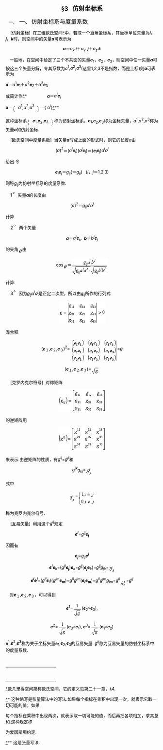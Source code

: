 <div class=Section1>
<p class=MsoNormal align=center style='text-align:center'><b><span lang=ZH-CN
style='font-size:15.0pt;font-family:宋体_GB2312;color:black'>§</span></b><b><span
lang=EN-US style='font-size:15.0pt;color:black'>3&nbsp;&nbsp; </span></b><b><span
lang=ZH-CN style='font-size:15.0pt;font-family:宋体_GB2312;color:black'>仿射坐标系</span></b></p>
<p class=MsoNormal align=left style='margin-left:36.0pt;text-align:left;
text-indent:-28.5pt'><span lang=EN-US>一、<span style='font:7.0pt "Times New Roman"'>&nbsp;&nbsp;
</span></span><span lang=ZH-CN style='font-size:14.0pt;font-family:宋体_GB2312;
color:black'>一、</span><span lang=ZH-CN style='font-size:7.0pt;color:black'> </span><span
lang=ZH-CN style='font-size:14.0pt;font-family:宋体_GB2312;color:black'>仿射坐标系与度量系数</span></p>
<p class=MsoNormal align=left style='text-align:left'><span lang=EN-US
style='color:black'>&nbsp;&nbsp;&nbsp; [</span><span lang=ZH-CN
style='font-family:宋体_GB2312;color:black'>仿射坐标</span><span lang=EN-US
style='color:black'>]&nbsp; </span><span lang=ZH-CN style='font-family:宋体_GB2312;
color:black'>在三维欧氏空间</span><a href="#None" name="_ftnref1" title=""><span
class=MsoFootnoteReference><span lang=EN-US style='font-family:"Monotype Sorts";
color:black'>*</span></span></a><span lang=ZH-CN style='font-family:宋体_GB2312;
color:black'>中，若取一个直角坐标系，其坐标单位矢量为</span><b><i><span lang=EN-US
style='color:black'>i</span></i></b><b><span lang=ZH-CN style='font-family:
宋体_GB2312;color:black'>，</span><i><span lang=EN-US style='color:black'>j</span></i></b><b><span
lang=ZH-CN style='font-family:宋体_GB2312;color:black'>，</span><i><span
lang=EN-US style='color:black'>k</span></i></b><span lang=ZH-CN
style='font-family:宋体_GB2312;color:black'>时，则空间中的矢量</span><b><i><span
lang=EN-US style='color:black'>a</span></i></b><span lang=ZH-CN
style='font-family:宋体_GB2312;color:black'>可表示为</span></p>
<p class=MsoNormal align=center style='text-align:center;line-height:125%'><b><i><span
lang=EN-US style='color:black'>a</span></i></b><b><span lang=ZH-CN
style='font-family:宋体_GB2312;color:black'>＝</span></b><i><span lang=EN-US
style='color:black'>a<sub>x </sub><b>i</b></span></i><span lang=ZH-CN
style='font-family:宋体_GB2312;color:black'>＋</span><i><span lang=EN-US
style='color:black'>a</span></i><i><sub><span lang=EN-US style='color:black'>y&nbsp;
</span></sub><b><span lang=EN-US style='color:black'>j</span></b></i><span
lang=ZH-CN style='font-family:宋体_GB2312;color:black'>＋</span><i><span
lang=EN-US style='color:black'>a<sub>z </sub><b>k</b></span></i></p>
<p class=MsoNormal align=left style='text-align:left;line-height:125%'><b><span
lang=EN-US style='color:black'>&nbsp;&nbsp;&nbsp; </span></b><span lang=ZH-CN
style='font-family:宋体_GB2312;color:black'>一般地，在空间中给定了三个不共面的矢量</span><b><i><span
lang=EN-US style='color:black'>e</span></i></b><sub><span lang=EN-US
style='color:black'>1</span></sub><span lang=ZH-CN style='font-family:宋体_GB2312;
color:black'>，</span><b><i><span lang=EN-US style='color:black'>e</span></i></b><sub><span
lang=EN-US style='color:black'>2</span></sub><span lang=ZH-CN style='font-family:
宋体_GB2312;color:black'>，</span><b><i><span lang=EN-US style='color:black'>e</span></i></b><sub><span
lang=EN-US style='color:black'>3</span></sub><span lang=ZH-CN style='font-family:
宋体_GB2312;color:black'>，则空间中任一矢量</span><b><i><span lang=EN-US style='color:
black'>a</span></i></b><span lang=ZH-CN style='font-family:宋体_GB2312;
color:black'>可按这三个矢量分解，令其系数为</span><i><span lang=EN-US style='color:black'>a</span></i><sup><span
lang=EN-US style='color:black'>1</span></sup><span lang=EN-US style='color:
black'>,<i>a</i><sup>2</sup>,<i>a</i><sup>3</sup>(</span><span lang=ZH-CN
style='font-family:宋体_GB2312;color:black'>这里</span><span lang=EN-US
style='color:black'>1,2,3</span><span lang=ZH-CN style='font-family:宋体_GB2312;
color:black'>不是指数，而是上标</span><span lang=EN-US style='color:black'>)</span><span
lang=ZH-CN style='font-family:宋体_GB2312;color:black'>则</span><b><i><span
lang=EN-US style='color:black'>a</span></i></b><span lang=ZH-CN
style='font-family:宋体_GB2312;color:black'>可表示为</span></p>
<p class=MsoNormal><b><i><span lang=EN-US style='color:black'>a</span></i></b><span
lang=ZH-CN style='font-family:宋体_GB2312;color:black'>＝</span><i><span
lang=EN-US style='color:black'>a</span></i><sup><span lang=EN-US
style='color:black'>1</span></sup><b><i><span lang=EN-US style='color:black'>e</span></i></b><sub><span
lang=EN-US style='color:black'>1</span></sub><span lang=ZH-CN style='font-family:
宋体_GB2312;color:black'>＋</span><i><span lang=EN-US style='color:black'>a</span></i><sup><span
lang=EN-US style='color:black'>2</span></sup><b><i><span lang=EN-US
style='color:black'>e</span></i></b><sub><span lang=EN-US style='color:black'>2</span></sub><span
lang=ZH-CN style='font-family:宋体_GB2312;color:black'>＋</span><i><span
lang=EN-US style='color:black'>a</span></i><sup><span lang=EN-US
style='color:black'>3</span></sup><b><i><span lang=EN-US style='color:black'>e</span></i></b><sub><span
lang=EN-US style='color:black'>3</span></sub></p>
<p class=MsoNormal align=left style='text-align:left'><span lang=ZH-CN
style='font-family:宋体_GB2312;color:black'>或简计作</span><a href="#None"
name="_ftnref2" title=""><span class=MsoFootnoteReference><span lang=EN-US
style='font-family:"Monotype Sorts";color:black'>*</span></span></a><span
class=MsoFootnoteReference><span lang=EN-US style='font-family:"Monotype Sorts";
color:black'>*</span></span><span lang=EN-US style='color:black'>&nbsp;&nbsp;&nbsp;&nbsp;&nbsp;&nbsp;&nbsp;&nbsp;&nbsp;&nbsp;&nbsp;&nbsp;&nbsp;&nbsp;&nbsp;&nbsp;
<b><i>a</i></b></span><span lang=ZH-CN style='font-family:宋体_GB2312;color:black'>＝</span><i><span
lang=EN-US style='color:black'>a<sup>i</sup><b>e</b><sub>i</sub></span></i></p>
<p class=MsoNormal><b><i><span lang=EN-US style='color:black'>a</span></i></b><span
lang=ZH-CN style='font-family:宋体_GB2312;color:black'>＝</span><sub><span
lang=EN-US style='color:black'><img width=19 height=25
src="res/17e9d95da129bdd93c34fb6cc6aaaa52_5615_files/image002.gif" u1:shapes="_x0000_i1025"
align=absmiddle></span></sub><i><span lang=EN-US style='color:black'>a</span></i><sup><span
lang=EN-US style='color:black'>1</span></sup><span lang=EN-US style='color:
black'>,<i>a</i><sup>2</sup>,<i>a</i><sup>3</sup><sub><img width=19 height=25
src="res/17e9d95da129bdd93c34fb6cc6aaaa52_5615_files/image004.gif" u1:shapes="_x0000_i1026"
align=absmiddle></sub></span><span lang=ZH-CN style='font-family:宋体_GB2312;
color:black'>＝</span><span lang=EN-US style='color:black'>{<i> a</i><sup>i</sup>}</span><a
href="bword://None" name="_ftnref3" title=""><span class=MsoFootnoteReference><span
lang=EN-US style='font-family:"Monotype Sorts";color:black'>*</span></span></a><span
class=MsoFootnoteReference><span lang=EN-US style='font-family:"Monotype Sorts";
color:black'>**</span></span></p>
<p class=MsoNormal align=left style='text-align:left'><span lang=ZH-CN
style='font-family:宋体_GB2312;color:black'>这种坐标系</span><sub><span lang=EN-US
style='color:black'><img width=19 height=25
src="res/17e9d95da129bdd93c34fb6cc6aaaa52_5615_files/image005.gif" u1:shapes="_x0000_i1029"
align=absmiddle></span></sub><b><i><span lang=EN-US style='color:black'>e</span></i></b><sub><span
lang=EN-US style='color:black'>1</span></sub><span lang=EN-US style='color:
black'>,<b><i>e</i></b><sub>2</sub>,<b><i>e</i></b><sub>3<img width=19
height=25 src="res/17e9d95da129bdd93c34fb6cc6aaaa52_5615_files/image006.gif"
u1:shapes="_x0000_i1030" align=absmiddle></sub></span><span lang=ZH-CN
style='font-family:宋体_GB2312;color:black'>称为仿射坐标系，</span><b><i><span
lang=EN-US style='color:black'>e</span></i></b><sub><span lang=EN-US
style='color:black'>1</span></sub><span lang=EN-US style='color:black'>,<b><i>e</i></b><sub>2</sub>,<b><i>e</i></b><sub>3</sub></span><span
lang=ZH-CN style='font-family:宋体_GB2312;color:black'>称为坐标矢量，</span><i><span
lang=EN-US style='color:black'>a</span></i><sup><span lang=EN-US
style='color:black'>1</span></sup><span lang=EN-US style='color:black'>,<i>a</i><sup>2</sup>,<i>a</i><sup>3</sup></span><span
lang=ZH-CN style='font-family:宋体_GB2312;color:black'>称为矢量</span><b><i><span
lang=EN-US style='color:black'>a</span></i></b><span lang=ZH-CN
style='font-family:宋体_GB2312;color:black'>的仿射坐标</span><span lang=EN-US
style='color:black'>. </span></p>
<p class=MsoNormal align=left style='text-align:left'><span lang=EN-US
style='color:black'>&nbsp;&nbsp;&nbsp; [</span><span lang=ZH-CN
style='font-family:宋体_GB2312;color:black'>欧氏空间中度量系数</span><span lang=EN-US
style='color:black'>]&nbsp; </span><span lang=ZH-CN style='font-family:宋体_GB2312;
color:black'>当矢量</span><b><i><span lang=EN-US style='color:black'>a</span></i></b><span
lang=ZH-CN style='font-family:宋体_GB2312;color:black'>写成上面的形式时，则它的长度</span><i><span
lang=EN-US style='color:black'>a</span></i><span lang=ZH-CN style='font-family:
宋体_GB2312;color:black'>由</span></p>
<p class=MsoNormal align=center style='text-align:center'><span lang=EN-US
style='color:black'>(<i>a</i>)<sup>2</sup></span><span lang=ZH-CN
style='font-family:宋体_GB2312;color:black'>＝</span><span lang=EN-US
style='color:black'>(<i>a<sup>i</sup><b>e</b><sub>i</sub></i>)(<i>a<sup>j</sup><b>e</b><sub>j</sub></i>)</span><span
lang=ZH-CN style='font-family:宋体_GB2312;color:black'>＝</span><span lang=EN-US
style='color:black'>(<b><i>e</i></b><i><sub>i</sub><b>e</b><sub>j</sub></i>)<i>a<sup>i</sup>a<sup>j</sup></i></span></p>
<p class=MsoNormal align=left style='text-align:left'><span lang=ZH-CN
style='font-family:宋体_GB2312;color:black'>给出</span><span lang=EN-US
style='color:black'>.</span><span lang=ZH-CN style='font-family:宋体_GB2312;
color:black'>令</span></p>
<p class=MsoNormal align=center style='text-align:center'><b><i><span
lang=EN-US style='color:black'>e</span></i></b><i><sub><span lang=EN-US
style='color:black'>i</span></sub><b><span lang=EN-US style='color:black'>e</span></b><sub><span
lang=EN-US style='color:black'>j</span></sub></i><span lang=ZH-CN
style='font-family:宋体_GB2312;color:black'>＝</span><i><span lang=EN-US
style='color:black'>g<sub>ij</sub></span></i><span lang=EN-US style='color:
black'>(</span><span lang=ZH-CN style='font-family:宋体_GB2312;color:black'>＝</span><i><span
lang=EN-US style='color:black'>g<sub>ji</sub></span></i><span lang=EN-US
style='color:black'>)&nbsp;&nbsp; (<i>i</i></span><span lang=ZH-CN
style='font-family:宋体_GB2312;color:black'>，</span><i><span lang=EN-US
style='color:black'>j</span></i><span lang=ZH-CN style='font-family:宋体_GB2312;
color:black'>＝</span><span lang=EN-US style='color:black'>1,2,3)</span></p>
<p class=MsoNormal align=left style='text-align:left'><span lang=ZH-CN
style='font-family:宋体_GB2312;color:black'>则称</span><i><span lang=EN-US
style='color:black'>g<sub>ij</sub></span></i><span lang=ZH-CN style='font-family:
宋体_GB2312;color:black'>为仿射坐标系的度量系数</span><span lang=EN-US style='color:black'>.</span></p>
<p class=MsoNormal align=left style='text-align:left'><span lang=EN-US
style='color:black'>&nbsp;&nbsp;&nbsp; </span><span lang=EN-US
style='color:black'>1</span><sup><span lang=EN-US style='color:black'><img
width=12 height=12 src="res/17e9d95da129bdd93c34fb6cc6aaaa52_5615_files/image008.gif"
u1:shapes="_x0000_i1031">&nbsp; </span></sup><span lang=ZH-CN style='font-family:
宋体_GB2312;color:black'>矢量</span><b><i><span lang=EN-US style='color:black'>a</span></i></b><span
lang=ZH-CN style='font-family:宋体_GB2312;color:black'>的长度由</span></p>
<p class=MsoNormal align=center style='text-align:center'><span lang=EN-US
style='color:black'>(<i>a</i>)<sup>2</sup></span><span lang=ZH-CN
style='font-family:宋体_GB2312;color:black'>＝</span><i><span lang=EN-US
style='color:black'>g<sub>ij</sub>a<sup>i</sup>a<sup>j</sup></span></i></p>
<p class=MsoNormal align=left style='text-align:left'><span lang=ZH-CN
style='font-family:宋体_GB2312;color:black'>计算</span><span lang=EN-US
style='color:black'>.</span></p>
<p class=MsoNormal align=left style='text-align:left'><span lang=EN-US
style='color:black'>&nbsp;&nbsp;&nbsp; 2<sup><img width=12 height=12
src="res/17e9d95da129bdd93c34fb6cc6aaaa52_5615_files/image009.gif" u1:shapes="_x0000_i1032"></sup>&nbsp;
</span><span lang=ZH-CN style='font-family:宋体_GB2312;color:black'>两个矢量</span></p>
<p class=MsoNormal align=center style='text-align:center'><b><i><span
lang=EN-US style='color:black'>a</span></i></b><span lang=ZH-CN
style='font-family:宋体_GB2312;color:black'>＝</span><i><span lang=EN-US
style='color:black'>a<sup>i</sup><b>e</b><sub>i</sub></span></i><span
lang=ZH-CN style='font-family:宋体_GB2312;color:black'>，</span><b><i><span
lang=EN-US style='color:black'>b</span></i></b><span lang=ZH-CN
style='font-family:宋体_GB2312;color:black'>＝</span><i><span lang=EN-US
style='color:black'>b<sup>j</sup><b>e</b><sub>j</sub></span></i></p>
<p class=MsoNormal align=left style='text-align:left'><span lang=ZH-CN
style='font-family:宋体_GB2312;color:black'>的夹角</span><sub><span lang=EN-US
style='color:black'><img width=13 height=19
src="res/17e9d95da129bdd93c34fb6cc6aaaa52_5615_files/image011.gif" u1:shapes="_x0000_i1033"
align=absmiddle></span></sub><span lang=ZH-CN style='font-family:宋体_GB2312;
color:black'>由</span></p>
<p class=MsoNormal align=center style='text-align:center'><span lang=EN-US
style='color:black'>cos<sub><img width=13 height=19
src="res/17e9d95da129bdd93c34fb6cc6aaaa52_5615_files/image013.gif" u1:shapes="_x0000_i1034"
align=absmiddle></sub></span><span lang=ZH-CN style='font-family:宋体_GB2312;
color:black'>＝</span><sub><span lang=EN-US style='color:black'><img width=120
height=55 src="res/17e9d95da129bdd93c34fb6cc6aaaa52_5615_files/image015.gif"
u1:shapes="_x0000_i1035" align=absmiddle></span></sub></p>
<p class=MsoNormal align=left style='text-align:left'><span lang=ZH-CN
style='font-family:宋体_GB2312;color:black'>计算</span><span lang=EN-US
style='color:black'>.</span></p>
<p class=MsoNormal align=left style='text-align:left'><span lang=EN-US
style='color:black'>&nbsp;&nbsp;&nbsp; 3<sup><img width=12 height=12
src="res/17e9d95da129bdd93c34fb6cc6aaaa52_5615_files/image016.gif" u1:shapes="_x0000_i1036">&nbsp; </sup></span><span
lang=ZH-CN style='font-family:宋体_GB2312;color:black'>因为</span><i><span
lang=EN-US style='color:black'>g<sub>ij</sub>a<sup>i</sup>a<sup>j</sup></span></i><span
lang=ZH-CN style='font-family:宋体_GB2312;color:black'>是正定二次型，所以由</span><i><span
lang=EN-US style='color:black'>g<sub>ij</sub></span></i><span lang=ZH-CN
style='font-family:宋体_GB2312;color:black'>所作的行列式</span></p>
<p class=MsoNormal align=center style='text-align:center'><sub><span
lang=EN-US style='color:black'><img width=153 height=73
src="res/17e9d95da129bdd93c34fb6cc6aaaa52_5615_files/image018.gif" u1:shapes="_x0000_i1037"></span></sub></p>
<p class=MsoNormal align=left style='text-align:left'><span lang=ZH-CN
style='font-family:宋体_GB2312;color:black'>混合积</span></p>
<p class=MsoNormal align=center style='text-align:center'><span lang=EN-US
style='color:black'>(<b><i>e</i></b></span><sub><span lang=ZH-CN
style='font-family:宋体_GB2312;color:black'>１</span></sub><span lang=EN-US
style='color:black'>,<b><i>e</i></b></span><sub><span lang=ZH-CN
style='font-family:宋体_GB2312;color:black'>２</span></sub><span lang=EN-US
style='color:black'>,<b><i>e</i></b></span><sub><span lang=ZH-CN
style='font-family:宋体_GB2312;color:black'>３</span></sub><span lang=EN-US
style='color:black'>)<sup>2</sup>= <sub><img width=152 height=75
src="res/17e9d95da129bdd93c34fb6cc6aaaa52_5615_files/image020.gif" u1:shapes="_x0000_i1038"
align=absmiddle></sub>=<i>g</i></span></p>
<p class=MsoNormal align=center style='text-align:center'><span lang=EN-US
style='color:black'>(<b><i>e</i></b></span><sub><span lang=ZH-CN
style='font-family:宋体_GB2312;color:black'>１</span></sub><span lang=EN-US
style='color:black'>,<b><i>e</i></b></span><sub><span lang=ZH-CN
style='font-family:宋体_GB2312;color:black'>２</span></sub><span lang=EN-US
style='color:black'>,<b><i>e</i></b></span><sub><span lang=ZH-CN
style='font-family:宋体_GB2312;color:black'>３</span></sub><span lang=EN-US
style='color:black'>)=<sub><img width=27 height=27
src="res/17e9d95da129bdd93c34fb6cc6aaaa52_5615_files/image022.gif" u1:shapes="_x0000_i1039"
align=absmiddle></sub></span></p>
<p class=MsoNormal align=left style='text-align:left'><span lang=EN-US
style='color:black'>&nbsp;&nbsp;&nbsp; [</span><span lang=ZH-CN
style='font-family:宋体_GB2312;color:black'>克罗内克尔符号</span><span lang=EN-US
style='color:black'>]&nbsp; </span><span lang=ZH-CN style='font-family:宋体_GB2312;
color:black'>对称矩阵</span></p>
<p class=MsoNormal align=center style='text-align:center'><sub><span
lang=EN-US style='color:black'><img width=156 height=73
src="res/17e9d95da129bdd93c34fb6cc6aaaa52_5615_files/image024.gif" u1:shapes="_x0000_i1040"></span></sub></p>
<p class=MsoNormal align=left style='text-align:left'><span lang=ZH-CN
style='font-family:宋体_GB2312;color:black'>的逆矩阵用</span></p>
<p class=MsoNormal align=center style='text-align:center'><sub><span
lang=EN-US style='color:black'><img width=157 height=77
src="res/17e9d95da129bdd93c34fb6cc6aaaa52_5615_files/image026.gif" u1:shapes="_x0000_i1041"></span></sub></p>
<p class=MsoNormal align=left style='text-align:left'><span lang=ZH-CN
style='font-family:宋体_GB2312;color:black'>来表示</span><span lang=EN-US
style='color:black'>.</span><span lang=ZH-CN style='font-family:宋体_GB2312;
color:black'>由逆矩阵的性质，有</span><i><span lang=EN-US style='color:black'>g<sup>ij</sup></span></i><span
lang=EN-US style='color:black'>=<i>g<sup>ji</sup></i></span><span lang=ZH-CN
style='font-family:宋体_GB2312;color:black'>和</span></p>
<p class=MsoNormal align=center style='text-align:center'><i><span lang=EN-US
style='color:black'>g<sup>ik</sup>g<sub>kj</sub></span></i><span lang=EN-US
style='color:black'>=<sub><img width=20 height=28
src="res/17e9d95da129bdd93c34fb6cc6aaaa52_5615_files/image028.gif" u1:shapes="_x0000_i1042"
align=absmiddle></sub></span></p>
<p class=MsoNormal align=left style='text-align:left'><span lang=ZH-CN
style='font-family:宋体_GB2312;color:black'>式中</span></p>
<p class=MsoNormal align=center style='text-align:center'><sub><span
lang=EN-US style='color:black'><img width=20 height=27
src="res/17e9d95da129bdd93c34fb6cc6aaaa52_5615_files/image029.gif" u1:shapes="_x0000_i1043"
align=absmiddle></span></sub><span lang=EN-US style='color:black'>=<sub><img
width=56 height=49 src="res/17e9d95da129bdd93c34fb6cc6aaaa52_5615_files/image031.gif"
u1:shapes="_x0000_i1044" align=absmiddle></sub></span></p>
<p class=MsoNormal align=left style='text-align:left'><span lang=ZH-CN
style='font-family:宋体_GB2312;color:black'>称为克罗内克尔符号</span><span lang=EN-US
style='color:black'>.</span></p>
<p class=MsoNormal align=left style='text-align:left'><span lang=EN-US
style='color:black'>&nbsp;&nbsp;&nbsp; [</span><span lang=ZH-CN
style='font-family:宋体_GB2312;color:black'>互易矢量</span><span lang=EN-US
style='color:black'>]&nbsp; </span><span lang=ZH-CN style='font-family:宋体_GB2312;
color:black'>利用这个</span><i><span lang=EN-US style='color:black'>g<sup>ij</sup></span></i><span
lang=ZH-CN style='font-family:宋体_GB2312;color:black'>规定</span></p>
<p class=MsoNormal align=center style='text-align:center'><b><i><span
lang=EN-US style='color:black'>e<sup>i</sup></span></i></b><span lang=EN-US
style='color:black'>=<i>g<sup>ij</sup><b>e<sub>j</sub></b></i></span></p>
<p class=MsoNormal align=left style='text-align:left'><span lang=ZH-CN
style='font-family:宋体_GB2312;color:black'>因而有</span></p>
<p class=MsoNormal align=center style='text-align:center'><b><i><span
lang=EN-US style='color:black'>e<sub>j</sub></span></i></b><span lang=EN-US
style='color:black'>=<i>g<sub>ij</sub><b>e<sup>i</sup></b></i></span></p>
<p class=MsoNormal align=center style='text-align:center'><b><i><span
lang=EN-US style='color:black'>e<sup>i</sup>e</span></i></b><i><sub><span
lang=EN-US style='color:black'>k</span></sub></i><span lang=EN-US
style='color:black'>=(<i>g<sup>ij</sup><b>e<sub>j</sub></b></i>)<b><i>e</i></b><i><sub>k</sub></i>=<i>g<sup>ij</sup></i>(<b><i>e<sub>j</sub>e</i></b><i><sub>k</sub></i>)=<i>g<sup>ij</sup>g<sub>jk</sub></i>=<sub><img
width=20 height=24 src="res/17e9d95da129bdd93c34fb6cc6aaaa52_5615_files/image033.gif"
u1:shapes="_x0000_i1045" align=absmiddle></sub></span></p>
<p class=MsoNormal align=center style='text-align:center'><b><i><span
lang=EN-US style='color:black'>e<sup>i</sup>e<sup>j</sup></span></i></b><span
lang=EN-US style='color:black'>=(<i>g<sup>il</sup><b>e</b><sub>l</sub></i>)(<i>g<sup>jm</sup><b>e<sub>m</sub></b></i>)=<i>g<sup>il</sup>g<sup>jm</sup></i>(<b><i>e<sub>l</sub>e<sub>m</sub></i></b>)=<i>g<sup>il</sup>g<sup>jm</sup>g<sub>lm</sub></i>=<i>g<sup>il</sup></i><sub><img
width=20 height=24 src="res/17e9d95da129bdd93c34fb6cc6aaaa52_5615_files/image035.gif"
u1:shapes="_x0000_i1046" align=texttop></sub>=<i>g<sup>ij</sup></i></span></p>
<p class=MsoNormal align=left style='text-align:left'><b><span lang=EN-US
style='color:black'>&nbsp;&nbsp;&nbsp; </span></b><span lang=ZH-CN
style='font-family:宋体_GB2312;color:black'>对</span><b><i><span lang=EN-US
style='color:black'>e</span></i></b><sub><span lang=ZH-CN style='font-family:
宋体_GB2312;color:black'>１</span></sub><span lang=EN-US style='color:black'>,<b><i>e</i></b></span><sub><span
lang=ZH-CN style='font-family:宋体_GB2312;color:black'>２</span></sub><span
lang=EN-US style='color:black'>,<b><i>e</i></b></span><sub><span lang=ZH-CN
style='font-family:宋体_GB2312;color:black'>３</span></sub><span lang=ZH-CN
style='font-family:宋体_GB2312;color:black'>，可以得到</span></p>
<p class=MsoNormal align=center style='text-align:center'><b><i><span
lang=EN-US style='color:black'>e</span></i></b><sup><span lang=EN-US
style='color:black'>1</span></sup><span lang=EN-US style='color:black'>=<sub><img
width=29 height=47 src="res/17e9d95da129bdd93c34fb6cc6aaaa52_5615_files/image037.gif"
u1:shapes="_x0000_i1047" align=absmiddle></sub>(<b><i>e</i></b><sub>2</sub></span><span
lang=ZH-CN style='font-family:宋体_GB2312;color:black'>×</span><b><i><span
lang=EN-US style='color:black'>e</span></i></b><sub><span lang=EN-US
style='color:black'>3</span></sub><span lang=EN-US style='color:black'>),</span></p>
<p class=MsoNormal align=center style='text-align:center'><b><i><span
lang=EN-US style='color:black'>e</span></i></b><sup><span lang=EN-US
style='color:black'>2</span></sup><span lang=EN-US style='color:black'>=<sub><img
width=29 height=47 src="res/17e9d95da129bdd93c34fb6cc6aaaa52_5615_files/image038.gif"
u1:shapes="_x0000_i1048" align=absmiddle></sub>(<b><i>e</i></b><sub>3</sub></span><span
lang=ZH-CN style='font-family:宋体_GB2312;color:black'>×</span><b><i><span
lang=EN-US style='color:black'>e</span></i></b><sub><span lang=EN-US
style='color:black'>1</span></sub><span lang=EN-US style='color:black'>),<b> <i>e</i></b><sup>3</sup>=<sub><img
width=29 height=47 src="res/17e9d95da129bdd93c34fb6cc6aaaa52_5615_files/image039.gif"
u1:shapes="_x0000_i1049" align=absmiddle></sub>(<b><i>e</i></b><sub>1</sub></span><span
lang=ZH-CN style='font-family:宋体_GB2312;color:black'>×</span><b><i><span
lang=EN-US style='color:black'>e</span></i></b><sub><span lang=EN-US
style='color:black'>2</span></sub><span lang=EN-US style='color:black'>)</span></p>
<p class=MsoNormal align=left style='text-align:left'><b><i><span lang=EN-US
style='color:black'>e</span></i></b><sup><span lang=EN-US style='color:black'>1</span></sup><span
lang=EN-US style='color:black'>,<b><i>e</i></b><sup>2</sup>,<b><i>e</i></b><sup>3</sup></span><span
lang=ZH-CN style='font-family:宋体_GB2312;color:black'>称为关于坐标矢量</span><b><i><span
lang=EN-US style='color:black'>e</span></i></b><sub><span lang=EN-US
style='color:black'>1</span></sub><span lang=EN-US style='color:black'>,<b><i>e</i></b><sub>2</sub>,<b><i>e</i></b><sub>3</sub></span><span
lang=ZH-CN style='font-family:宋体_GB2312;color:black'>的互易矢量</span><span
lang=EN-US style='color:black'>. <i>g<sup>ij</sup></i></span><span lang=ZH-CN
style='font-family:宋体_GB2312;color:black'>称为互易矢量的仿射坐标系中的度量系数</span><span
lang=EN-US style='color:black'>.</span></p>
<div>
<p class=MsoNormal align=left style='margin:0mm;margin-bottom:.0001pt;
text-align:left'><span lang=EN-US style='font-family:宋体'><br clear=all>
</span></p>
<div class=MsoNormal align=left style='margin:0mm;margin-bottom:.0001pt;
text-align:left'><span lang=EN-US style='font-family:宋体'>
<hr size=1 width="33%" align=left>
</span></div>
</div>
</div>
<div><br clear=all>
<hr align=left size=1 width="33%">
<div id=ftn1>
<p class=MsoFootnoteText><a href="#None" name="_ftn1" title=""><span
lang=EN-US>*</span></a><span lang=ZH-CN style='font-size:10.5pt;font-family:
宋体_GB2312;color:black'>欧几里得空间简称欧氏空间，它的定义见第二十一章，§</span><span lang=EN-US
style='font-size:10.5pt;color:black'>4.</span></p>
</div>
<div id=ftn2>
<p class=MsoFootnoteText><a href="#None" name="_ftn2" title=""><span
class=MsoFootnoteReference><span lang=EN-US style='font-family:"Monotype Sorts"'>*</span></span></a><span
class=MsoFootnoteReference><span lang=EN-US style='font-family:"Monotype Sorts"'>*</span></span><span
lang=EN-US style='font-size:10.5pt'> </span><span lang=ZH-CN style='font-size:
10.5pt;font-family:宋体_GB2312;color:black'>这种缩写是张量算法中的写法</span><span lang=EN-US
style='font-size:10.5pt;color:black'>.</span><span lang=ZH-CN style='font-size:
10.5pt;font-family:宋体_GB2312;color:black'>如果每个指标在乘积中出现一次，就表示它取一切可能的值；如果</span></p>
<p class=MsoFootnoteText><span lang=ZH-CN style='font-size:10.5pt;font-family:
宋体_GB2312;color:black'>每个指标在乘积中出现两次，就表示取一切可能的值，而后再把各项相加，求其总和</span><span
lang=EN-US style='font-size:10.5pt;color:black'>.</span><span lang=ZH-CN
style='font-size:10.5pt;font-family:宋体_GB2312;color:black'>这种规定称</span></p>
<p class=MsoFootnoteText><span lang=ZH-CN style='font-size:10.5pt;font-family:
宋体_GB2312;color:black'>为爱因斯坦约定</span><span lang=EN-US style='font-size:10.5pt;
color:black'>.</span></p>
</div>
<div id=ftn3>
<p class=MsoFootnoteText><a href="#None" name="_ftn3" title=""><span
class=MsoFootnoteReference><span lang=EN-US style='font-family:"Monotype Sorts"'>*</span></span></a><span
class=MsoFootnoteReference><span lang=EN-US style='font-family:"Monotype Sorts"'>**</span></span><span
lang=EN-US style='font-size:10.5pt'> </span><span lang=ZH-CN style='font-size:
10.5pt;font-family:宋体_GB2312'>这是张量写法</span><span lang=EN-US style='font-size:
10.5pt'>.</span></p>
</div>
</div>